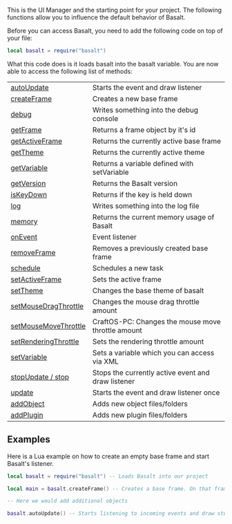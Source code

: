 This is the UI Manager and the starting point for your project. The following functions allow you to influence the default behavior of Basalt.

Before you can access Basalt, you need to add the following code on top of your file:

```lua
local basalt = require("basalt")
```

What this code does is it loads basalt into the basalt variable.
You are now able to access the following list of methods:

|   |   |
|---|---|
|[autoUpdate](objects/Basalt/autoUpdate.md)|Starts the event and draw listener
|[createFrame](objects/Basalt/createFrame.md)|Creates a new base frame
|[debug](objects/Basalt/debug.md)|Writes something into the debug console
|[getFrame](objects/Basalt/getFrame.md)|Returns a frame object by it's id
|[getActiveFrame](objects/Basalt/getActiveFrame.md)|Returns the currently active base frame
|[getTheme](objects/Basalt/getTheme.md)|Returns the currently active theme
|[getVariable](objects/Basalt/getVariable.md)|Returns a variable defined with setVariable
|[getVersion](objects/Basalt/getVersion.md)|Returns the Basalt version
|[isKeyDown](objects/Basalt/isKeyDown.md)|Returns if the key is held down
|[log](objects/Basalt/log.md)|Writes something into the log file
|[memory](objects/Basalt/log.md)|Returns the current memory usage of Basalt
|[onEvent](objects/Basalt/onEvent.md)|Event listener
|[removeFrame](objects/Basalt/removeFrame.md)|Removes a previously created base frame
|[schedule](objects/Basalt/schedule.md)|Schedules a new task
|[setActiveFrame](objects/Basalt/setActiveFrame.md)|Sets the active frame
|[setTheme](objects/Basalt/setTheme.md)|Changes the base theme of basalt
|[setMouseDragThrottle](objects/Basalt/setMouseDragThrottle.md)|Changes the mouse drag throttle amount
|[setMouseMoveThrottle](objects/Basalt/setMouseMoveThrottle.md)|CraftOS-PC: Changes the mouse move throttle amount
|[setRenderingThrottle](objects/Basalt/setMouseMoveThrottle.md)|Sets the rendering throttle amount
|[setVariable](objects/Basalt/setVariable.md)|Sets a variable which you can access via XML
|[stopUpdate / stop](objects/Basalt/stopUpdate.md)|Stops the currently active event and draw listener
|[update](objects/Basalt/update.md)|Starts the event and draw listener once
|[addObject](objects/Basalt/addObject.md)|Adds new object files/folders
|[addPlugin](objects/Basalt/addPlugin.md)|Adds new plugin files/folders

## Examples

Here is a Lua example on how to create an empty base frame and start Basalt's listener.

```lua
local basalt = require("basalt") -- Loads Basalt into our project

local main = basalt.createFrame() -- Creates a base frame. On that frame, we are able to add objects

-- Here we would add additional objects

basalt.autoUpdate() -- Starts listening to incoming events and draw stuff on the screen. This should nearly always be the last line.
```
